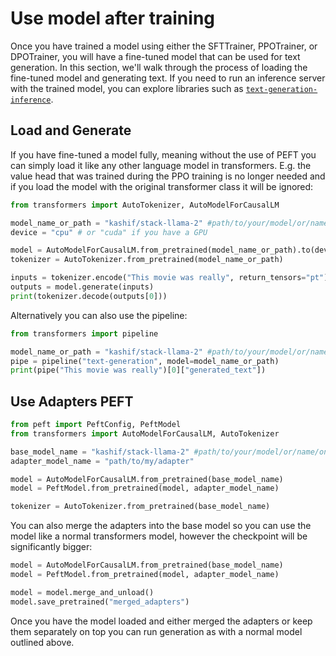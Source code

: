 # Use model after training

Once you have trained a model using either the SFTTrainer, PPOTrainer, or DPOTrainer, you will have a fine-tuned model that can be used for text generation. In this section, we'll walk through the process of loading the fine-tuned model and generating text. If you need to run an inference server with the trained model, you can explore libraries such as [`text-generation-inference`](https://github.com/huggingface/text-generation-inference).

## Load and Generate

If you have fine-tuned a model fully, meaning without the use of PEFT you can simply load it like any other language model in transformers. E.g. the value head that was trained during the PPO training is no longer needed and if you load the model with the original transformer class it will be ignored:

```python
from transformers import AutoTokenizer, AutoModelForCausalLM

model_name_or_path = "kashif/stack-llama-2" #path/to/your/model/or/name/on/hub
device = "cpu" # or "cuda" if you have a GPU

model = AutoModelForCausalLM.from_pretrained(model_name_or_path).to(device)
tokenizer = AutoTokenizer.from_pretrained(model_name_or_path)

inputs = tokenizer.encode("This movie was really", return_tensors="pt").to(device)
outputs = model.generate(inputs)
print(tokenizer.decode(outputs[0]))
```

Alternatively you can also use the pipeline:

```python
from transformers import pipeline

model_name_or_path = "kashif/stack-llama-2" #path/to/your/model/or/name/on/hub
pipe = pipeline("text-generation", model=model_name_or_path)
print(pipe("This movie was really")[0]["generated_text"])
```

## Use Adapters PEFT

```python
from peft import PeftConfig, PeftModel
from transformers import AutoModelForCausalLM, AutoTokenizer

base_model_name = "kashif/stack-llama-2" #path/to/your/model/or/name/on/hub
adapter_model_name = "path/to/my/adapter"

model = AutoModelForCausalLM.from_pretrained(base_model_name)
model = PeftModel.from_pretrained(model, adapter_model_name)

tokenizer = AutoTokenizer.from_pretrained(base_model_name)
```

You can also merge the adapters into the base model so you can use the model like a normal transformers model, however the checkpoint will be significantly bigger:

```python
model = AutoModelForCausalLM.from_pretrained(base_model_name)
model = PeftModel.from_pretrained(model, adapter_model_name)

model = model.merge_and_unload()
model.save_pretrained("merged_adapters")
```

Once you have the model loaded and either merged the adapters or keep them separately on top you can run generation as with a normal model outlined above.
